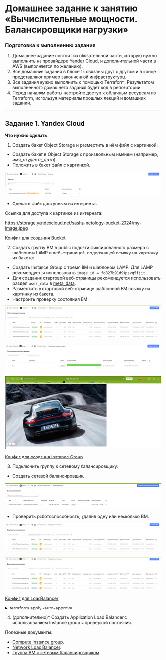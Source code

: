 # Домашнее задание к занятию «Вычислительные мощности. Балансировщики нагрузки»  

### Подготовка к выполнению задания

1. Домашнее задание состоит из обязательной части, которую нужно выполнить на провайдере Yandex Cloud, и дополнительной части в AWS (выполняется по желанию). 
2. Все домашние задания в блоке 15 связаны друг с другом и в конце представляют пример законченной инфраструктуры.  
3. Все задания нужно выполнить с помощью Terraform. Результатом выполненного домашнего задания будет код в репозитории. 
4. Перед началом работы настройте доступ к облачным ресурсам из Terraform, используя материалы прошлых лекций и домашних заданий.

---
## Задание 1. Yandex Cloud 

**Что нужно сделать**

1. Создать бакет Object Storage и разместить в нём файл с картинкой:

 - Создать бакет в Object Storage с произвольным именем (например, _имя_студента_дата_).
 - Положить в бакет файл с картинкой.

![Bucket](IMG/Bucket.PNG)


 - Сделать файл доступным из интернета.

 Ссылка для доступа к картинке из интерната:

 https://storage.yandexcloud.net/sasha-netology-bucket-2024/my-image.jpeg


 [Конфиг для создания Bucket](main/bucket.tf)

2. Создать группу ВМ в public подсети фиксированного размера с шаблоном LAMP и веб-страницей, содержащей ссылку на картинку из бакета:

 - Создать Instance Group с тремя ВМ и шаблоном LAMP. Для LAMP рекомендуется использовать `image_id = fd827b91d99psvq5fjit`.
 - Для создания стартовой веб-страницы рекомендуется использовать раздел `user_data` в [meta_data](https://cloud.yandex.ru/docs/compute/concepts/vm-metadata).
 - Разместить в стартовой веб-странице шаблонной ВМ ссылку на картинку из бакета.
 - Настроить проверку состояния ВМ.

![VM из LAMP](<IMG/Виртуальные машины IG.PNG>)

![Instance Group](<IMG/Instance Groupe .PNG>)

![Картинка](IMG/Картинка.PNG)

[Конфиг для создания Instance Group](main/group-instance.tf)


3. Подключить группу к сетевому балансировщику:

 - Создать сетевой балансировщик.

 ![LoadBalancer](IMG/LoadBalancer.PNG)

 - Проверить работоспособность, удалив одну или несколько ВМ.

 ![Удаление одной VM](<IMG/Удаление одной VM.PNG>)

 ![Автоматическое создание VM](<IMG/Автоматическое создание новой VM.PNG>)
 
 [Конфиг для LoadBalancer ](main/loadbalancer.tf)

<details>
<summary>terraform apply -auto-approve</summary>

```shell
zag1988@mytest-6:~/clopro-homeworks/terraform/main$ terraform apply -auto-approve

Terraform used the selected providers to generate the following execution plan. Resource actions are indicated with the following symbols:
  + create

Terraform will perform the following actions:

  # yandex_compute_instance_group.ig-1 will be created
  + resource "yandex_compute_instance_group" "ig-1" {
      + created_at          = (known after apply)
      + deletion_protection = false
      + folder_id           = "b1g7uad4bpp6ioe1fc7h"
      + id                  = (known after apply)
      + instances           = (known after apply)
      + name                = "ig-1"
      + service_account_id  = (known after apply)
      + status              = (known after apply)

      + allocation_policy {
          + zones = [
              + "ru-central1-a",
            ]
        }

      + deploy_policy {
          + max_creating     = 0
          + max_deleting     = 0
          + max_expansion    = 1
          + max_unavailable  = 2
          + startup_duration = 0
          + strategy         = (known after apply)
        }

      + health_check {
          + healthy_threshold   = 2
          + unhealthy_threshold = 2

          + http_options {
              + path = "/"
              + port = 80
            }
        }

      + instance_template {
          + labels      = (known after apply)
          + metadata    = (known after apply)
          + platform_id = "standard-v1"

          + boot_disk {
              + device_name = (known after apply)
              + mode        = "READ_WRITE"

              + initialize_params {
                  + image_id    = "fd84mbm158mu8bgl45cf"
                  + size        = (known after apply)
                  + snapshot_id = (known after apply)
                  + type        = "network-hdd"
                }
            }

          + network_interface {
              + ip_address   = (known after apply)
              + ipv4         = true
              + ipv6         = (known after apply)
              + ipv6_address = (known after apply)
              + nat          = true
              + network_id   = (known after apply)
              + subnet_ids   = (known after apply)
            }

          + resources {
              + core_fraction = 20
              + cores         = 2
              + memory        = 2
            }

          + scheduling_policy {
              + preemptible = true
            }
        }

      + load_balancer {
          + status_message    = (known after apply)
          + target_group_id   = (known after apply)
          + target_group_name = "target-group"
        }

      + scale_policy {
          + fixed_scale {
              + size = 3
            }
        }
    }

  # yandex_iam_service_account.bucket-sa will be created
  + resource "yandex_iam_service_account" "bucket-sa" {
      + created_at  = (known after apply)
      + description = "service account for bucket"
      + folder_id   = (known after apply)
      + id          = (known after apply)
      + name        = "bucket-sa"
    }

  # yandex_iam_service_account.sa-ig will be created
  + resource "yandex_iam_service_account" "sa-ig" {
      + created_at = (known after apply)
      + folder_id  = (known after apply)
      + id         = (known after apply)
      + name       = "sa-for-ig"
    }

  # yandex_iam_service_account_static_access_key.sa-static-key will be created
  + resource "yandex_iam_service_account_static_access_key" "sa-static-key" {
      + access_key           = (known after apply)
      + created_at           = (known after apply)
      + description          = "static access key for object storage"
      + encrypted_secret_key = (known after apply)
      + id                   = (known after apply)
      + key_fingerprint      = (known after apply)
      + secret_key           = (sensitive value)
      + service_account_id   = (known after apply)
    }

  # yandex_lb_network_load_balancer.load-balancer-1 will be created
  + resource "yandex_lb_network_load_balancer" "load-balancer-1" {
      + created_at          = (known after apply)
      + deletion_protection = (known after apply)
      + folder_id           = (known after apply)
      + id                  = (known after apply)
      + name                = "network-load-balancer"
      + region_id           = (known after apply)
      + type                = "external"

      + attached_target_group {
          + target_group_id = (known after apply)

          + healthcheck {
              + healthy_threshold   = 2
              + interval            = 2
              + name                = "http"
              + timeout             = 1
              + unhealthy_threshold = 2

              + http_options {
                  + path = "/"
                  + port = 80
                }
            }
        }

      + listener {
          + name        = "lb-listener"
          + port        = 80
          + protocol    = (known after apply)
          + target_port = (known after apply)

          + external_address_spec {
              + address    = (known after apply)
              + ip_version = "ipv4"
            }
        }
    }

  # yandex_resourcemanager_folder_iam_member.bucket-admin will be created
  + resource "yandex_resourcemanager_folder_iam_member" "bucket-admin" {
      + folder_id = "b1g7uad4bpp6ioe1fc7h"
      + id        = (known after apply)
      + member    = (known after apply)
      + role      = "storage.admin"
    }

  # yandex_resourcemanager_folder_iam_member.ig-editor will be created
  + resource "yandex_resourcemanager_folder_iam_member" "ig-editor" {
      + folder_id = "b1g7uad4bpp6ioe1fc7h"
      + id        = (known after apply)
      + member    = (known after apply)
      + role      = "admin"
    }

  # yandex_storage_bucket.vp-bucket will be created
  + resource "yandex_storage_bucket" "vp-bucket" {
      + access_key            = (known after apply)
      + acl                   = "public-read"
      + bucket                = "sasha-netology-bucket-2024"
      + bucket_domain_name    = (known after apply)
      + default_storage_class = (known after apply)
      + folder_id             = (known after apply)
      + force_destroy         = false
      + id                    = (known after apply)
      + secret_key            = (sensitive value)
      + website_domain        = (known after apply)
      + website_endpoint      = (known after apply)
    }

  # yandex_storage_object.image will be created
  + resource "yandex_storage_object" "image" {
      + access_key                    = (known after apply)
      + acl                           = "private"
      + bucket                        = (known after apply)
      + content_type                  = (known after apply)
      + id                            = (known after apply)
      + key                           = "my-image.jpeg"
      + object_lock_legal_hold_status = "OFF"
      + secret_key                    = (sensitive value)
      + source                        = "IMG/my-image.jpeg"
    }

  # yandex_vpc_network.netology-network will be created
  + resource "yandex_vpc_network" "netology-network" {
      + created_at                = (known after apply)
      + default_security_group_id = (known after apply)
      + folder_id                 = (known after apply)
      + id                        = (known after apply)
      + labels                    = (known after apply)
      + name                      = "develop"
      + subnet_ids                = (known after apply)
    }

  # yandex_vpc_subnet.public will be created
  + resource "yandex_vpc_subnet" "public" {
      + created_at     = (known after apply)
      + folder_id      = (known after apply)
      + id             = (known after apply)
      + labels         = (known after apply)
      + name           = "public-subnet"
      + network_id     = (known after apply)
      + v4_cidr_blocks = [
          + "192.168.10.0/24",
        ]
      + v6_cidr_blocks = (known after apply)
      + zone           = "ru-central1-a"
    }

Plan: 11 to add, 0 to change, 0 to destroy.

Changes to Outputs:
  + bucket_domain_name        = (known after apply)
  + external_load_balancer_ip = (known after apply)
yandex_iam_service_account.sa-ig: Creating...
yandex_vpc_network.netology-network: Creating...
yandex_iam_service_account.bucket-sa: Creating...
yandex_iam_service_account.sa-ig: Creation complete after 1s [id=aje6ii21pf19pni3svmo]
yandex_resourcemanager_folder_iam_member.ig-editor: Creating...
yandex_vpc_network.netology-network: Creation complete after 2s [id=enp79ot372oaef71oie5]
yandex_vpc_subnet.public: Creating...
yandex_vpc_subnet.public: Creation complete after 1s [id=e9b8hlljbb0ogpmmtav6]
yandex_iam_service_account.bucket-sa: Creation complete after 3s [id=ajevofdv2toqhsglen5u]
yandex_resourcemanager_folder_iam_member.bucket-admin: Creating...
yandex_iam_service_account_static_access_key.sa-static-key: Creating...
yandex_resourcemanager_folder_iam_member.ig-editor: Creation complete after 3s [id=b1g7uad4bpp6ioe1fc7h/admin/serviceAccount:aje6ii21pf19pni3svmo]
yandex_iam_service_account_static_access_key.sa-static-key: Creation complete after 2s [id=ajet6kf1t5a4rk8g2lo0]
yandex_storage_bucket.vp-bucket: Creating...
yandex_resourcemanager_folder_iam_member.bucket-admin: Creation complete after 3s [id=b1g7uad4bpp6ioe1fc7h/storage.admin/serviceAccount:ajevofdv2toqhsglen5u]
yandex_storage_bucket.vp-bucket: Creation complete after 2s [id=sasha-netology-bucket-2024]
yandex_storage_object.image: Creating...
yandex_compute_instance_group.ig-1: Creating...
yandex_storage_object.image: Creation complete after 0s [id=my-image.jpeg]
yandex_compute_instance_group.ig-1: Still creating... [10s elapsed]
yandex_compute_instance_group.ig-1: Still creating... [20s elapsed]
yandex_compute_instance_group.ig-1: Still creating... [30s elapsed]
yandex_compute_instance_group.ig-1: Still creating... [40s elapsed]
yandex_compute_instance_group.ig-1: Still creating... [50s elapsed]
yandex_compute_instance_group.ig-1: Still creating... [1m0s elapsed]
yandex_compute_instance_group.ig-1: Still creating... [1m10s elapsed]
yandex_compute_instance_group.ig-1: Still creating... [1m20s elapsed]
yandex_compute_instance_group.ig-1: Creation complete after 1m27s [id=cl191v764tbs4dclmmn8]
yandex_lb_network_load_balancer.load-balancer-1: Creating...
yandex_lb_network_load_balancer.load-balancer-1: Creation complete after 4s [id=enpdp3ffib49lck6rbf2]

Apply complete! Resources: 11 added, 0 changed, 0 destroyed.

Outputs:

bucket_domain_name = "http://sasha-netology-bucket-2024.storage.yandexcloud.net/my-image.jpeg"
external_load_balancer_ip = "158.160.128.149"
```

</details>

4. (дополнительно)* Создать Application Load Balancer с использованием Instance group и проверкой состояния.

Полезные документы:

- [Compute instance group](https://registry.terraform.io/providers/yandex-cloud/yandex/latest/docs/resources/compute_instance_group).
- [Network Load Balancer](https://registry.terraform.io/providers/yandex-cloud/yandex/latest/docs/resources/lb_network_load_balancer).
- [Группа ВМ с сетевым балансировщиком](https://cloud.yandex.ru/docs/compute/operations/instance-groups/create-with-balancer).
